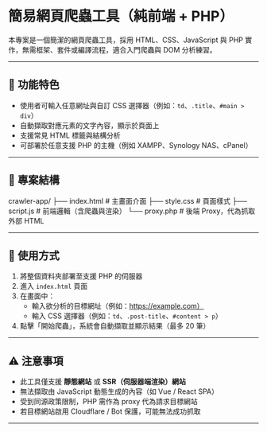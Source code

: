 # 簡易網頁爬蟲工具（純前端 + PHP）

本專案是一個簡潔的網頁爬蟲工具，採用 HTML、CSS、JavaScript 與 PHP 實作，無需框架、套件或編譯流程，適合入門爬蟲與 DOM 分析練習。

---

## 📌 功能特色

- 使用者可輸入任意網址與自訂 CSS 選擇器（例如：`td`、`.title`、`#main > div`）
- 自動擷取對應元素的文字內容，顯示於頁面上
- 支援常見 HTML 標籤與結構分析
- 可部署於任意支援 PHP 的主機（例如 XAMPP、Synology NAS、cPanel）

---

## 🧱 專案結構

crawler-app/
├── index.html # 主畫面介面
├── style.css # 頁面樣式
├── script.js # 前端邏輯（含爬蟲與渲染）
└── proxy.php # 後端 Proxy，代為抓取外部 HTML

---

## 🚀 使用方式

1. 將整個資料夾部署至支援 PHP 的伺服器
2. 進入 `index.html` 頁面
3. 在畫面中：
   - 輸入欲分析的目標網址（例如：https://example.com）
   - 輸入 CSS 選擇器（例如：`td`、`.post-title`、`#content > p`）
4. 點擊「開始爬蟲」，系統會自動擷取並顯示結果（最多 20 筆）

---

## ⚠️ 注意事項

- 此工具僅支援 **靜態網站** 或 **SSR（伺服器端渲染）網站**
- 無法擷取由 JavaScript 動態生成的內容（如 Vue / React SPA）
- 受到同源政策限制，PHP 需作為 proxy 代為請求目標網站
- 若目標網站啟用 Cloudflare / Bot 保護，可能無法成功抓取

---
